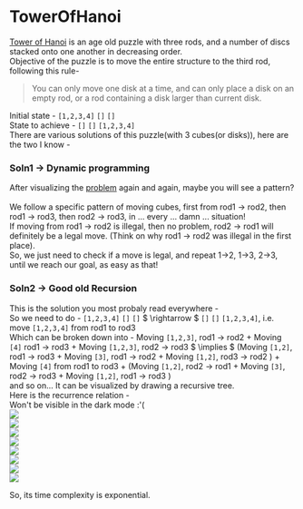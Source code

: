 # TowerOfHanoi

[Tower of Hanoi](https://en.wikipedia.org/wiki/Tower_of_Hanoi) is an age old puzzle with three rods, and a number of discs stacked onto one another in decreasing order. <br>
Objective of the puzzle is to move the entire structure to the third rod, following this rule- 
> You can only move one disk at a time, and can only place a disk on an empty rod, or a rod containing a disk larger than current disk.

Initial state - `[1,2,3,4]` `[]` `[]` <br>
State to achieve - `[]` `[]` `[1,2,3,4]` <br>
There are various solutions of this puzzle(with 3 cubes(or disks)), here are the two I know -  

### Soln1 -> Dynamic programming

After visualizing the [problem](http://towersofhanoi.info/Animate.aspx) again and again, maybe you will see a pattern? <br> <br>
We follow a specific pattern of moving cubes, first from rod1 -> rod2, then rod1 -> rod3, then rod2 -> rod3, in ... every ... damn ... situation! <br>
If moving from rod1 -> rod2 is illegal, then no problem, rod2 -> rod1 will definitely be a legal move. (Think on why rod1 -> rod2 was illegal in the first place). <br>
So, we just need to check if a move is legal, and repeat 1->2, 1->3, 2->3, until we reach our goal, as easy as that!

### Soln2 -> Good old Recursion

This is the solution you most probaly read everywhere - <br>
So we need to do - `[1,2,3,4]` `[]` `[]` $ \rightarrow $ `[]` `[]` `[1,2,3,4]`, i.e. move `[1,2,3,4]` from rod1 to rod3 <br>
Which can be broken down into - Moving `[1,2,3]`, rod1 -> rod2 + Moving `[4]` rod1 -> rod3 + Moving `[1,2,3]`, rod2 -> rod3
$ \implies $ (Moving `[1,2]`, rod1 -> rod3 + Moving `[3]`, rod1 -> rod2 + Moving `[1,2]`, rod3 -> rod2 ) + Moving `[4]` from rod1 to rod3 + (Moving `[1,2]`, rod2 -> rod1 + Moving `[3]`, rod2 -> rod3 + Moving `[1,2]`, rod1 -> rod3 ) <br>
and so on...
It can be visualized by drawing a recursive tree. <br>
Here is the recurrence relation - <br>
Won't be visible in the dark mode :'( <br>
<img src="https://render.githubusercontent.com/render/math?math=T(n) = T(n-1) + 1 + T(n-1)"> <br>
<img src="https://render.githubusercontent.com/render/math?math=T(n) = 2\times T(n-1) + 1"> <br>
<img src="https://render.githubusercontent.com/render/math?math=T(n) = 2\times[2\times T(n-2) + 1] + 1"> <br>
<img src="https://render.githubusercontent.com/render/math?math=T(n) = 2\times [2\times [2\times T(n-3) + 1] + 1] + 1"> <br>
<img src="https://render.githubusercontent.com/render/math?math=T(n) = 2^{k} \times T(n-k) + (2^{k}-1)"> <br>
<img src="https://render.githubusercontent.com/render/math?math=T(n) = 2^{n-1} \times T(1) + (2^{n-1}-1)"> <br>
<img src="https://render.githubusercontent.com/render/math?math=T(n) = 2^{n-1} + 2^{n-1}-1"> <br>
<img src="https://render.githubusercontent.com/render/math?math=T(n) = 2^{n}-1"> <br>

So, its time complexity is exponential.
